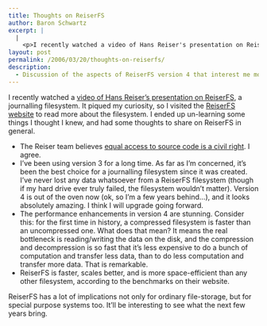 ```yaml
---
title: Thoughts on ReiserFS
author: Baron Schwartz
excerpt: |
  |
    <p>I recently watched a video of Hans Reiser's presentation on ReiserFS, a journalling filesystem.  It piqued my curiosity, so I visited the <a href="http://www.namesys.com/">ReiserFS website</a> to read more about the filesystem.  I ended up un-learning some things I thought I knew, and had some thoughts to share on ReiserFS in general.</p>
layout: post
permalink: /2006/03/20/thoughts-on-reiserfs/
description:
  - Discussion of the aspects of ReiserFS version 4 that interest me most.
---
```

I recently watched a [video of Hans Reiser&#8217;s presentation on ReiserFS][1], a journalling filesystem. It piqued my curiosity, so I visited the [ReiserFS website][2] to read more about the filesystem. I ended up un-learning some things I thought I knew, and had some thoughts to share on ReiserFS in general.

*   The Reiser team believes [equal access to source code is a civil right][3]. I agree.
*   I&#8217;ve been using version 3 for a long time. As far as I&#8217;m concerned, it&#8217;s been the best choice for a journalling filesystem since it was created. I&#8217;ve never lost any data whatsoever from a ReiserFS filesystem (though if my hard drive ever truly failed, the filesystem wouldn&#8217;t matter). Version 4 is out of the oven now (ok, so I&#8217;m a few years behind&#8230;), and it looks absolutely amazing. I think I will upgrade going forward.
*   The performance enhancements in version 4 are stunning. Consider this: for the first time in history, a compressed filesystem is faster than an uncompressed one. What does that mean? It means the real bottleneck is reading/writing the data on the disk, and the compression and decompression is so fast that it&#8217;s less expensive to do a bunch of computation and transfer less data, than to do less computation and transfer more data. That is remarkable.
*   ReiserFS is faster, scales better, and is more space-efficient than any other filesystem, according to the benchmarks on their website.

ReiserFS has a lot of implications not only for ordinary file-storage, but for special purpose systems too. It&#8217;ll be interesting to see what the next few years bring.

 [1]: http://video.google.com/videoplay?docid=6866770590245111825
 [2]: http://www.namesys.com/
 [3]: http://www.namesys.com/v4/v4.html#civil_right